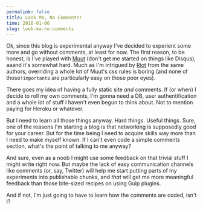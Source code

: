 ```yaml
---
permalink: false
title: Look Ma, No Comments!
time: 2016-01-06
slug: look-ma-no-comments
---
```


Ok, since this blog is experimental anyway I've decided to experient some more and go without comments, at least for now. The first reason, to be honest, is I've played with [Muut](https://muut.com/) (don't get me started on things like Disqus), aaand it's somewhat hard. Much as I'm intrigued by [Riot](http://riotjs.com/) from the same authors, overriding a whole lot of Muut's css rules is boring (and none of those`!important`s are particularly easy on those poor eyes).

There goes my idea of having a fully static site _and_ comments. If (or when) I decide to roll my own comments, I'm gonna need a DB, user authentification and a whole lot of stuff I haven't even begun to think about. Not to mention paying for Heroku or whatever.

But I need to learn all those things anyway. Hard things. Useful things. Sure, one of the reasons I'm starting a blog is that networking is supposedly good for your career. But for the time being I need to acquire skills way more than I need to make myself known. If I can't even code a simple comments section, what's the point of talking to me anyway?

And sure, even as a noob I might use some feedback on that trivial stuff I might write right now. But maybe the lack of easy communication channels like comments (or, say, Twitter) will help me start putting parts of my experiments into publishable chunks, and _that_ will get me more meaningful feedback than those bite-sized recipes on using Gulp plugins.

And if not, I'm just going to have to learn how the comments are coded, isn't I?
